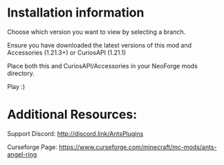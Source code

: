 
Installation information
=======

Choose which version you want to view by selecting a branch.

Ensure you have downloaded the latest versions of this mod and Accessories (1.21.3+) or CuriosAPI (1.21.1)

Place both this and CuriosAPI/Accessories in your NeoForge mods directory.

Play :)

Additional Resources: 
==========
Support Discord: http://discord.link/AntsPlugins

Curseforge Page: https://www.curseforge.com/minecraft/mc-mods/ants-angel-ring
